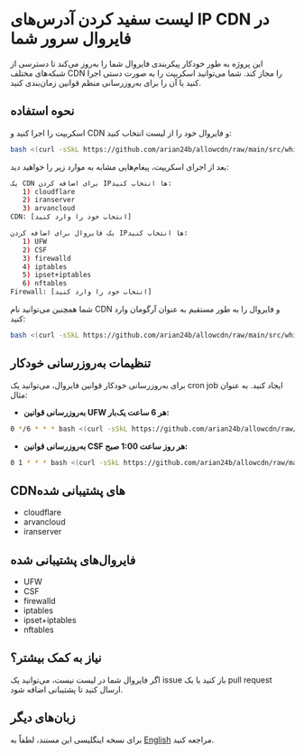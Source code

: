 # لیست سفید کردن آدرس‌های IP CDN در فایروال سرور شما

این پروژه به طور خودکار پیکربندی فایروال شما را به‌روز می‌کند تا دسترسی از شبکه‌های مختلف CDN را مجاز کند. شما می‌توانید اسکریپت را به صورت دستی اجرا کنید یا آن را برای به‌روزرسانی منظم قوانین زمان‌بندی کنید.

## نحوه استفاده

اسکریپت را اجرا کنید و CDN و فایروال خود را از لیست انتخاب کنید:

```bash
bash <(curl -sSkL https://github.com/arian24b/allowcdn/raw/main/src/whitelister.sh)
```

بعد از اجرای اسکریپت، پیغام‌هایی مشابه به موارد زیر را خواهید دید:

```bash
یک CDN برای اضافه کردن IP‌ها انتخاب کنید:
   1) cloudflare
   2) iranserver
   3) arvancloud
CDN: [انتخاب خود را وارد کنید]
```

```bash
یک فایروال برای اضافه کردن IP‌ها انتخاب کنید:
   1) UFW
   2) CSF
   3) firewalld
   4) iptables
   5) ipset+iptables
   6) nftables
Firewall: [انتخاب خود را وارد کنید]
```

شما همچنین می‌توانید نام CDN و فایروال را به طور مستقیم به عنوان آرگومان وارد کنید:

```bash
bash <(curl -sSkL https://github.com/arian24b/allowcdn/raw/main/src/whitelister.sh) cloudflare ufw
```

## تنظیمات به‌روزرسانی خودکار

برای به‌روزرسانی خودکار قوانین فایروال، می‌توانید یک cron job ایجاد کنید. به عنوان مثال:

- **به‌روزرسانی قوانین UFW هر 6 ساعت یک‌بار:**

```bash
0 */6 * * * bash <(curl -sSkL https://github.com/arian24b/allowcdn/raw/main/src/whitelister.sh) cloudflare ufw >/dev/null 2>&1
```

- **به‌روزرسانی قوانین CSF هر روز ساعت 1:00 صبح:**

```bash
0 1 * * * bash <(curl -sSkL https://github.com/arian24b/allowcdn/raw/main/src/whitelister.sh) arvancloud csf >/dev/null 2>&1
```

## CDNهای پشتیبانی شده

- cloudflare
- arvancloud
- iranserver

## فایروال‌های پشتیبانی شده

- UFW
- CSF
- firewalld
- iptables
- ipset+iptables
- nftables

## نیاز به کمک بیشتر؟

اگر فایروال شما در لیست نیست، می‌توانید یک issue باز کنید یا یک pull request ارسال کنید تا پشتیبانی اضافه شود.

## زبان‌های دیگر

برای نسخه اینگلیسی این مستند، لطفاً به [English](https://github.com/arian24b/allowcdn/blob/main/README.md) مراجعه کنید.
